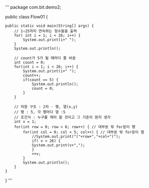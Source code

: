 '''
package com.bit.demo2;

public class Flow01 {

	public static void main(String[] args) {
		// 1~25까지 연속하는 정수들을 출력
		for( int i = 1; i < 26; i++) {
			System.out.print(i+" ");
		}
		System.out.println();
		
		// count가 5가 될 때마다 줄 바꿈
		int count = 0;
		for(int i = 1; i < 26; i++) {
			System.out.print(i+" ");
			count++;
			if(count == 5) {
				System.out.println();
				count = 0;
			}
		}
		
		// 차원 구조 : 2차 - 행, 열(x,y)
		// 행 : 5, 각 행마다 열 :5
		// 조건식 : 누구를 제어 할 것이고 그 기준이 뭔지 생각
		int v = 1;
		for(int row = 0; row < 6; row++) { // 대부분 밖 for문이 행
			for(int col = 0; col < 5; col++) { // 대부분 밖 for문이 열
				//System.out.print("("+row+","+col+")");
				if( v < 26) {
				System.out.print(v+",");
				}
				++v;
			}
			System.out.println();
		}
	}

}
'''
